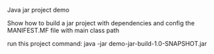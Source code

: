 Java jar project demo

Show how to build a jar project with dependencies and config the MANIFEST.MF file with main class path

run this project command:
java -jar demo-jar-build-1.0-SNAPSHOT.jar